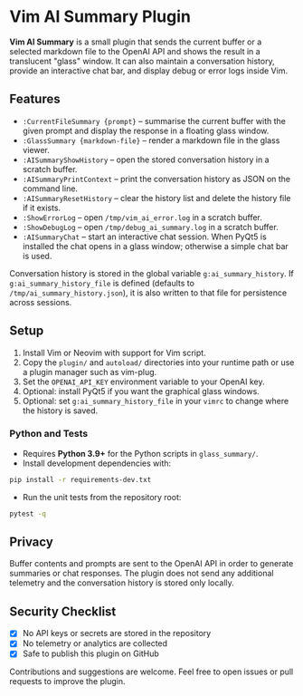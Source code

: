 # Vim AI Summary Plugin

**Vim AI Summary** is a small plugin that sends the current buffer or a selected
markdown file to the OpenAI API and shows the result in a translucent "glass"
window. It can also maintain a conversation history, provide an interactive chat
bar, and display debug or error logs inside Vim.

## Features

- `:CurrentFileSummary {prompt}` – summarise the current buffer with the given
  prompt and display the response in a floating glass window.
- `:GlassSummary {markdown-file}` – render a markdown file in the glass viewer.
- `:AISummaryShowHistory` – open the stored conversation history in a scratch
  buffer.
- `:AISummaryPrintContext` – print the conversation history as JSON on the
  command line.
- `:AISummaryResetHistory` – clear the history list and delete the history file
  if it exists.
- `:ShowErrorLog` – open `/tmp/vim_ai_error.log` in a scratch buffer.
- `:ShowDebugLog` – open `/tmp/debug_ai_summary.log` in a scratch buffer.
- `:AISummaryChat` – start an interactive chat session. When PyQt5 is installed
  the chat opens in a glass window; otherwise a simple chat bar is used.

Conversation history is stored in the global variable `g:ai_summary_history`.
If `g:ai_summary_history_file` is defined (defaults to
`/tmp/ai_summary_history.json`), it is also written to that file for persistence
across sessions.

## Setup

1. Install Vim or Neovim with support for Vim script.
2. Copy the `plugin/` and `autoload/` directories into your runtime path or use a
   plugin manager such as vim-plug.
3. Set the `OPENAI_API_KEY` environment variable to your OpenAI key.
4. Optional: install PyQt5 if you want the graphical glass windows.
5. Optional: set `g:ai_summary_history_file` in your `vimrc` to change where the
   history is saved.

### Python and Tests

- Requires **Python 3.9+** for the Python scripts in `glass_summary/`.
- Install development dependencies with:

```bash
pip install -r requirements-dev.txt
```

- Run the unit tests from the repository root:

```bash
pytest -q
```

## Privacy

Buffer contents and prompts are sent to the OpenAI API in order to generate
summaries or chat responses. The plugin does not send any additional telemetry
and the conversation history is stored only locally.

## Security Checklist

- [x] No API keys or secrets are stored in the repository
- [x] No telemetry or analytics are collected
- [x] Safe to publish this plugin on GitHub

Contributions and suggestions are welcome. Feel free to open issues or pull
requests to improve the plugin.
